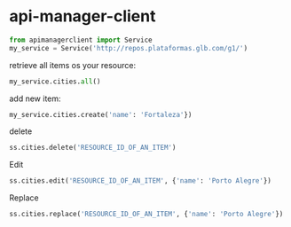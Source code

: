 api-manager-client
==================

```python
from apimanagerclient import Service
my_service = Service('http://repos.plataformas.glb.com/g1/')
```

retrieve all items os your resource:
```python
my_service.cities.all()
```

add new item:

```python
my_service.cities.create('name': 'Fortaleza'})
```

delete
```python
ss.cities.delete('RESOURCE_ID_OF_AN_ITEM')
```

Edit
```python
ss.cities.edit('RESOURCE_ID_OF_AN_ITEM', {'name': 'Porto Alegre'})
```

Replace
```python
ss.cities.replace('RESOURCE_ID_OF_AN_ITEM', {'name': 'Porto Alegre'})
```
